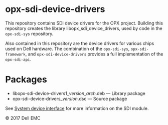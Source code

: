 # opx-sdi-device-drivers
This repository contains SDI device drivers for the OPX project. Building this repository creates the library libopx_sdi_device_drivers, used by code in the `opx-sdi-sys` repository.  
  
Also contained in this repository are the device drivers for various chips used on Dell hardware. The combination of the `opx-sdi-sys`, `opx-sdi-framework`, and `opx-sdi-device-drivers` provides a full implementation of the `opx-sdi-api`.  
  
# Packages
- libopx-sdi-device-drivers1\_*version*\_*arch*.deb — Library package  
- opx-sdi-device-drivers\_*version*.dsc — Source package  
  
See [System device interface](https://github.com/open-switch/opx-docs/wiki/System-device-interface) for more information on the SDI module.  
  
© 2017 Dell EMC
